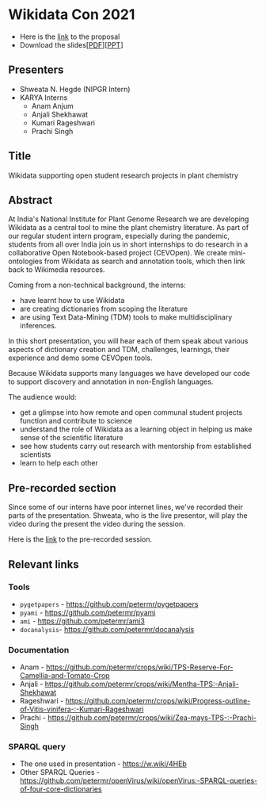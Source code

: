 
# Wikidata Con 2021
- Here is the [link](https://pretalx.com/wdcon21/talk/review/9LET9AXDAGRWSZTLE9TPY3LJPGM7QWEZ) to the proposal
- Download the slides[[PDF](https://github.com/petermr/crops/blob/main/outreach/WikidataCon2021/wikidata_con_combined_presentation_v5.pdf)][[PPT](https://github.com/petermr/crops/blob/main/outreach/WikidataCon2021/wikidata_con_combined_presentation_v5.pptx)]
## Presenters 
- Shweata N. Hegde (NIPGR Intern)
- KARYA Interns
    -  Anam Anjum
    -  Anjali Shekhawat
    -  Kumari Rageshwari
    -  Prachi Singh
   
## Title
Wikidata supporting open student research projects in plant chemistry
## Abstract
At India's National Institute for Plant Genome Research we are developing Wikidata as a central tool to mine the plant chemistry literature. As part of our regular student intern program, especially during the pandemic, students from all over India join us in short internships to do research in a collaborative Open Notebook-based project (CEVOpen). We create mini-ontologies from Wikidata as search and annotation tools, which then link back to Wikimedia resources. 

 Coming from a non-technical background, the interns:
- have learnt how to use Wikidata
- are creating dictionaries from scoping the literature
- are using Text Data-Mining (TDM) tools to make multidisciplinary inferences. 

In this short presentation, you will hear each of them speak about various aspects of dictionary creation and TDM, challenges, learnings, their experience and demo some CEVOpen tools. 

Because Wikidata supports many languages we have developed our code to support discovery and annotation in non-English languages.

The audience would: 
- get a glimpse into how remote and open communal student projects function and contribute to science
- understand the role of Wikidata as a learning object in helping us make sense of the scientific literature
- see how students carry out research with mentorship from established scientists 
- learn to help each other

## Pre-recorded section
Since some of our interns have poor internet lines, we've recorded their parts of the presentation. Shweata, who is the live presentor, will play the video during the present the video during the session. 

Here is the [link](https://youtu.be/SIp1Km_XyzM) to the pre-recorded session.

## Relevant links
### Tools
- `pygetpapers` - https://github.com/petermr/pygetpapers
- `pyami` - https://github.com/petermr/pyami
- `ami` - https://github.com/petermr/ami3
- `docanalysis`- https://github.com/petermr/docanalysis
### Documentation
- Anam - https://github.com/petermr/crops/wiki/TPS-Reserve-For-Camellia-and-Tomato-Crop
- Anjali - https://github.com/petermr/crops/wiki/Mentha-TPS:-Anjali-Shekhawat
- Rageshwari - https://github.com/petermr/crops/wiki/Progress-outline-of-Vitis-vinifera-:-Kumari-Rageshwari
- Prachi - https://github.com/petermr/crops/wiki/Zea-mays-TPS-:-Prachi-Singh
### SPARQL query 
- The one used in presentation - https://w.wiki/4HEb 
- Other SPARQL Queries - https://github.com/petermr/openVirus/wiki/openVirus:-SPARQL-queries-of-four-core-dictionaries
